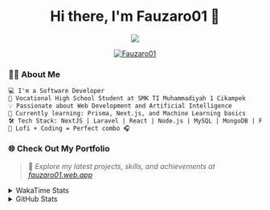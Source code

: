 <h1 align="center">Hi there, I'm Fauzaro01 👋</h1>

<p align="center">
  <img src="https://readme-typing-svg.herokuapp.com?font=Fira+Code&size=22&pause=1000&center=true&vCenter=true&width=460&lines=Full+Stack+Web+Developer;Self-Taught+Programmer;Always+Learning+New+Things;Love+to+Build+Cool+Stuff+😎" />
</p>

<p align="center">
  <a href="https://github.com/Fauzaro01">
    <img src="https://komarev.com/ghpvc/?username=Fauzaro01&label=Profile+views&color=blue&style=flat" alt="Fauzaro01" />
  </a>
</p>

### 👨‍💻 About Me

```txt
💻 I'm a Software Developer
🏫 Vocational High School Student at SMK TI Muhammadiyah 1 Cikampek
💡 Passionate about Web Development and Artificial Intelligence
🌱 Currently learning: Prisma, Next.js, and Machine Learning basics
🛠️ Tech Stack: NextJS | Laravel | React | Node.js | MySQL | MongoDB | PrismaJS
🎵 Lofi + Coding = Perfect combo 🎧
```


### 🌐 Check Out My Portfolio

> 📎 *Explore my latest projects, skills, and achievements at [fauzaro01.web.app](https://fauzaro01.web.app)*


<details>
  <summary>
     WakaTime Stats
  </summary>
  <br>
  
  <!--START_SECTION:waka-->

```txt
From: 10 September 2021 - To: 07 July 2025

Total Time: 915 hrs 39 mins

JavaScript          299 hrs 2 mins  ████████░░░░░░░░░░░░░░░░░   32.66 %
PHP                 180 hrs 3 mins  █████░░░░░░░░░░░░░░░░░░░░   19.66 %
HTML                106 hrs 16 mins ███░░░░░░░░░░░░░░░░░░░░░░   11.61 %
Blade Template      86 hrs 1 min    ██▒░░░░░░░░░░░░░░░░░░░░░░   09.40 %
EJS                 59 hrs 36 mins  █▓░░░░░░░░░░░░░░░░░░░░░░░   06.51 %
Java                41 hrs 50 mins  █░░░░░░░░░░░░░░░░░░░░░░░░   04.57 %
CSS                 36 hrs 26 mins  █░░░░░░░░░░░░░░░░░░░░░░░░   03.98 %
JSON                33 hrs 24 mins  █░░░░░░░░░░░░░░░░░░░░░░░░   03.65 %
Python              13 hrs 52 mins  ▒░░░░░░░░░░░░░░░░░░░░░░░░   01.51 %
Other               7 hrs 1 min     ▒░░░░░░░░░░░░░░░░░░░░░░░░   00.77 %
```

<!--END_SECTION:waka-->
</details>
<details>
  <summary>
    GitHub Stats
  </summary>
  <br>
  <div align="center">
    <img src="https://github-readme-stats.vercel.app/api?username=Fauzaro01&show_icons=true&theme=algolia" alt="Fauzaro01's GitHub Stats" style="margin: 20px;" />
    <img src="https://github-readme-streak-stats.herokuapp.com/?user=Fauzaro01&theme=algolia" alt="Fauzaro01's GitHub Streak" style="margin: 20px;" />
  </div>

  <div align="center">
    <img src="https://github-readme-stats.vercel.app/api?username=Fauzaro01&show_icons=true&locale=en&count_private=true&hide_rank=true&custom_title=My%20GitHub%20Stats&disable_animations=true&theme=algolia" alt="Fauzaro01's Stars" style="margin: 20px;" />
    <img src="https://github-readme-stats.vercel.app/api/top-langs/?username=Fauzaro01&langs_count=8&theme=algolia&layout=compact" alt="Top Languages" style="margin: 20px;" />
  </div>
</details>
